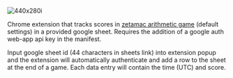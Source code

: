 ![440x280i](https://user-images.githubusercontent.com/88046770/204434602-687036f0-130b-4056-883a-f70c5c38f496.png)


Chrome extension that tracks scores in [zetamac arithmetic game](https://arithmetic.zetamac.com/) (default settings) in a provided google sheet.
Requires the addition of a google auth web-app api key in the manifest.

Input google sheet id (44 characters in sheets link) into extension popup and the extension will automatically authenticate and add a row to the sheet at the end of a game.
Each data entry will contain the time (UTC) and score.
